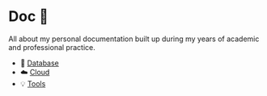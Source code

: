 # Doc 📖

All about my personal documentation built up during my years of academic and professional practice.

* 💽 [Database](./database/)
* ☁️ [Cloud](./cloud/)
* 💡 [Tools](./tools/)